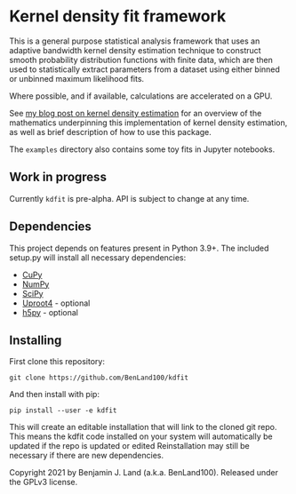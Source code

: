# Kernel density fit framework

This is a general purpose statistical analysis framework that uses an adaptive
bandwidth kernel density estimation technique to construct smooth probability
distribution functions with finite data, which are then used to statistically
extract parameters from a dataset using either binned or unbinned maximum 
likelihood fits.

Where possible, and if available, calculations are accelerated on a GPU.

See [my blog post on kernel density estimation](https://ben.land/post/2021/04/18/kernel-density-estimation-unbinned-likelihood/)
for an overview of the mathematics underpinning this implementation of kernel
density estimation, as well as brief description of how to use this package.

The `examples` directory also contains some toy fits in Jupyter notebooks.

## Work in progress

Currently `kdfit` is pre-alpha. API is subject to change at any time.

## Dependencies

This project depends on features present in Python 3.9+. The included setup.py 
will install all necessary dependencies:

* [CuPy](https://cupy.dev/)
* [NumPy](https://numpy.org/)
* [SciPy](https://www.scipy.org/)
* [Uproot4](https://uproot.readthedocs.io/en/latest/) - optional
* [h5py](https://www.h5py.org/) - optional

## Installing

First clone this repository:

`git clone https://github.com/BenLand100/kdfit`

And then install with pip:

`pip install --user -e kdfit`

This will create an editable installation that will link to the cloned git repo.
This means the kdfit code installed on your system will automatically be updated
if the repo is updated or edited Reinstallation may still be necessary if there
are new dependencies.



Copyright 2021 by Benjamin J. Land (a.k.a. BenLand100).
Released under the GPLv3 license.
